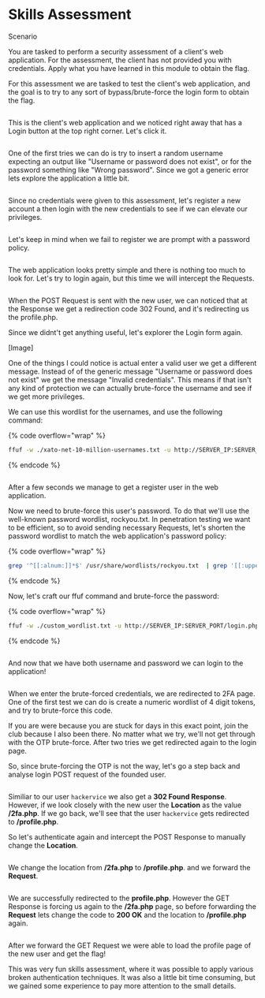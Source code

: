 # Skills Assessment

Scenario

You are tasked to perform a security assessment of a client's web application. For the assessment, the client has not provided you with credentials. Apply what you have learned in this module to obtain the flag.

For this assessment we are tasked to test the client's web application, and the goal is to try to any sort of bypass/brute-force the login form to obtain the flag.

<figure><img src="../../.gitbook/assets/image (199).png" alt=""><figcaption></figcaption></figure>

This is the client's web application and we noticed right away that has a Login button at the top right corner. Let's click it.

<figure><img src="../../.gitbook/assets/image (213).png" alt=""><figcaption></figcaption></figure>

One of the first tries we can do is try to insert a random username expecting an output like "Username or password does not exist", or for the password something like "Wrong password". Since we got a generic error lets explore the application a little bit.

<figure><img src="../../.gitbook/assets/image (211).png" alt=""><figcaption></figcaption></figure>

Since no credentials were given to this assessment, let's register a new account a then login with the new credentials to see if we can elevate our privileges.

<figure><img src="../../.gitbook/assets/image (214).png" alt=""><figcaption></figcaption></figure>

Let's keep in mind when we fail to register we are prompt with a password policy.

<figure><img src="../../.gitbook/assets/image (201).png" alt=""><figcaption></figcaption></figure>

The web application looks pretty simple and there is nothing too much to look for. Let's try to login again, but this time we will intercept the Requests.

<figure><img src="../../.gitbook/assets/image (200).png" alt=""><figcaption></figcaption></figure>

When the POST Request is sent with the new user, we can noticed that at the Response we get a redirection code 302 Found, and it's redirecting us the profile.php.

Since we didnt't get anything useful, let's explorer the Login form again.

\[Image]

One of the things I could notice is actual enter a valid user we get a different message. Instead of of the generic message "Username or password does not exist" we get the message "Invalid credentials". This means if that isn't any kind of protection we can actually brute-force the username and see if we get more privileges.

We can use this wordlist for the usernames, and use the following command:

{% code overflow="wrap" %}
```bash
ffuf -w ./xato-net-10-million-usernames.txt -u http://SERVER_IP:SERVER_PORT/login.php -X POST -H "Content-Type: application/x-www-form-urlencoded" -d "username=FUZZ&password=1234" -fr "Unknown username or password"
```
{% endcode %}

<figure><img src="../../.gitbook/assets/image (202).png" alt=""><figcaption></figcaption></figure>

After a few seconds we manage to get a register user in the web application.&#x20;

Now we need to brute-force this user's password. To do that we'll use the well-known password wordlist, rockyou.txt. In penetration testing we want to be efficient, so to avoid sending necessary Requests, let's shorten the password wordlist to match the web application's password policy:

{% code overflow="wrap" %}
```bash
grep '^[[:alnum:]]*$' /usr/share/wordlists/rockyou.txt  | grep '[[:upper:]]' | grep '[[:lower:]]' | grep '[[:digit:]]' | grep -E '^.{12}$' > custom_wordlist.txt
```
{% endcode %}

Now, let's craft our ffuf command and brute-force the password:

{% code overflow="wrap" %}
```bash
ffuf -w ./custom_wordlist.txt -u http://SERVER_IP:SERVER_PORT/login.php -X POST -H "Content-Type: application/x-www-form-urlencoded" -d "username=<username>&password=FUZZ" -fr "Invalid credentials"
```
{% endcode %}

<figure><img src="../../.gitbook/assets/image (203).png" alt=""><figcaption></figcaption></figure>

And now that we have both username and password we can login to the application!

<figure><img src="../../.gitbook/assets/image (204).png" alt=""><figcaption></figcaption></figure>

When we enter the brute-forced credentials, we are redirected to 2FA page. One of the first test we can do is create a numeric wordlist of 4 digit tokens, and try to brute-force this code.

If you are were because you are stuck for days in this exact point, join the club because I also been there. No matter what we try, we'll not get through with the OTP brute-force. After two tries we get redirected again to the login page.

So, since brute-forcing the OTP is not the way, let's go a step back and analyse login POST request of the founded user.

<figure><img src="../../.gitbook/assets/image (205).png" alt=""><figcaption></figcaption></figure>

Similiar to our user `hackervice` we also get a **302 Found Response**. However, if we look closely with the new user the **Location** as the value **/2fa.php**. If we go back, we'll see that the user `hackervice` gets redirected to **/profile.php**.&#x20;

So let's authenticate again and intercept the POST Response to manually change the **Location**.

<figure><img src="../../.gitbook/assets/image (207).png" alt=""><figcaption></figcaption></figure>

We change the location from **/2fa.php** to **/profile.php**. and we forward the **Request**.

<figure><img src="../../.gitbook/assets/image (208).png" alt=""><figcaption></figcaption></figure>

We are successfully redirected to the **profile.php**. However the GET Response is forcing us again to the **/2fa.php** page, so before forwarding the **Request** lets change the code to **200 OK** and the location to **/profile.php** again.

<figure><img src="../../.gitbook/assets/image (209).png" alt=""><figcaption></figcaption></figure>

After we forward the GET Request we were able to load the profile page of the new user and get the flag!

This was very fun skills assessment, where it was possible to apply various broken authentication techniques. It was also a little bit time consuming, but we gained some experience to pay more attention to the small details.
